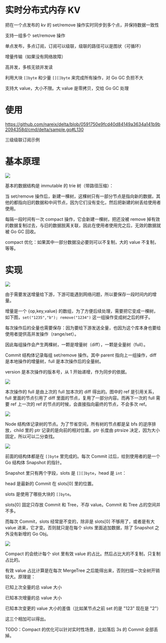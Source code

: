 # 实时分布式内存 KV

把在一个点发布的 kv 的 set/remove 操作实时同步到多个点，并保持数据一致性

支持一组多个 set/remove 操作

单点发布，多点订阅，订阅可以级联，级联的路径可以是图状（可循环）

增量传输（如果没有网络故障）

高并发，多核无锁并发读

利用大块 `[]byte` 和少量 `[][]byte` 来完成所有操作，对 Go GC 负担不大

支持大 value，大小不限。大 value 是零拷贝，交给 Go GC 处理

# 使用

https://github.com/nareix/delta/blob/0591750e9fcd40d84149a3634a141b9b2094358d/cmd/delta/sample.go#L130

三级级联订阅示例

# 基本原理

![](basic.png)

基本的数据结构是 immutable 的 trie 树（带路径压缩）：

当 set/remove 操作后，新建一棵树，这棵树只有一部分节点是指向新的数据，其他的都指向旧的数据和中间节点，因为它们没有变化，然后把新建的树丢给使用者使用。

每隔一段时间有一次 compact 操作，它会新建一棵树，把还没被 remove 掉有效的数据复制过去，与旧的数据脱离关联，因此在使用者使用完之后，无效的数据就被 Go GC 回收。

compact 优化：如果其中一部分数据没必要则可以不复制，大的 value 不复制，等等。

# 实现

![](commit-tree.png)

由于需要发送增量给下游，下游可能遇到网络问题，所以要保存一段时间内的增量。

增量是一个 {op,key,value} 的数组，为了方便后续处理，需要把它变成一棵树，如下图，`set("1235","b"); remove("1234")` 这一组操作变成树之后的样子。

每次操作后的全量也需要保存：因为要给下游发送全量，也因为这个库本身也要给使用者提供高并发操作（range/set）。 

因此每组操作会产生两棵树，一颗是增量树（diff），一颗是全量树（full）。

Commit 结构体记录每组 set/remove 操作。其中 parent 指向上一组操作，diff 是本地操作的增量树，full 是本次操作后的全量树。

version 是本次操作的版本号，从 1 开始递增，作为同步的依据。

![](merge-tree2.png)

本次操作的 full 是由上次的 full 加本次的 diff 得出的。图中的 ref 是引用关系，full 里面的节点引用了 diff 里面的节点，复用了一部分内容。而再下一次的 full 需要 ref 上一次的 ref 的节点的时候，会直接指向最终的节点，不会多次 ref。

![](node.png)

Node 结构体记录树的节点。为了节省空间，所有树的节点都是呈 bfs 的逆序排放，child 里的 ptr 记录的是向前的相对位置。ptr 长度由 ptrsize 决定，因为大小固定，所以可以二分查找。

![](slots.png)

前面的结构体都是在 `[]byte` 里完成的。每次 Commit 过后，给到使用者的是一个 Go 结构体 Snapshot 的指针。

Snapshot 里只有两个字段，slots 是 `[][]byte`，head 是 `int`：

head 是最新的 Commit 在 slots[0] 里的位置。

slots 是使用了哪些大块的 `[]byte`。

slots[0] 固定只存放 Commit 和 Tree，不存 value。Commit 和 Tree 占的空间并不多。

而每次 Commit，slots 经常是不变的，除非是 slots[0] 不够用了，或者是有大 value 进来，它才变。否则就只是在每个 slots 里面追加数据，除了 Snapshot 之外没有新增的 Go Obj。

![](compact.png)

Compact 的会统计每个 slot 里有效 value 的占比。然后占比大的不复制，只复制占比的。

有效 value 占比计算是在每次 MergeTree 之后能得出来，否则扫描一次全树开销较大。原理是：

已知上次全量的总 value 大小

已知本次增量的总 value 大小

已知本次变更的 value 大小的差值（比如某节点之前 set 的是 "123" 现在是 "2"）

这三个相加可以得出。

TODO：Compact 的优化可以针对实时性场景，比如落后 3s 的 Commit 全部丢掉。

